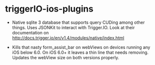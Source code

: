 triggerIO-ios-plugins
=====================

* Native sqlite 3 database that supports query CUDing among other
things. Uses JSONKit to interact with Trigger.IO. Look at their
documentation on
http://docs.trigger.io/en/v1.4/modules/native/index.html

* Kills that nasty form_assist_bar on webViews on devices running any iOS below 6.0.
On iOS 6.0+ it leaves a thin line that needs removing. Updates the
webView size on both versions properly. 
